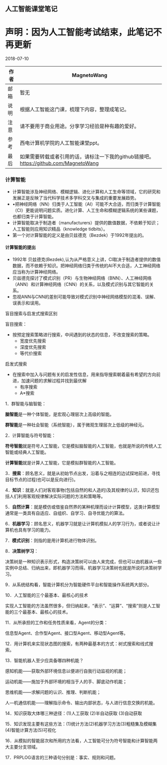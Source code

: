 ## 人工智能课堂笔记

# 声明：因为人工智能考试结束，此笔记不再更新

2018-07-10

| 作者 | MagnetoWang                                                  |
| ---- | ------------------------------------------------------------ |
| 邮箱 | 暂无                                                         |
| 说明 | 根据人工智能这门课，梳理下内容，整理成笔记。                 |
| 注意 | 请不要用于商业用途。分享学习经验是种有趣的爱好。             |
| 参考 | 西电计算机学院的人工智能课堂ppt。                            |
| 最后 | 如果需要转载或者引用的话，请标注一下我的github链接吧。https://github.com/MagnetoWang |







### 计算智能 

- 计算智能涉及神经网络、模糊逻辑、进化计算和人工生命等领域，它的研究和发展正是反映了当代科学技术多学科交叉与集成的重要发展趋势。 
- •把神经网络（NN）归类于人工智能（AI）可能不大合适，而归类于计算智能（CI）更能说明问题实质。进化计算、人工生命和模糊逻辑系统的某些课题，也都归类于计算智能。
- 计算智能取决于制造者（manufacturers）提供的数值数据，不依赖于知识；人工智能则应用知识精品（knowledge tidbits）。
- 第一个对计算智能的定义是由贝兹德克（Bezdek）于1992年提出的。

#### 计算智能的提出
- 1992年 贝兹德克(Bezdek),认为从严格意义上讲，CI取决于制造者提供的数值数据，而不依赖于知识。把神经网络归类于传统的AI不大合适，人工神经网络应当称为计算神经网络。
- 贝兹德克探讨了模式识别（PR）与生物神经网络（BNN）、人工神经网络（ANN）和计算神经网络（CNN）的关系，以及模式识别与其它智能的关系。
- 忽视ANN与CNN的差别可能导致对模式识别中神经网络模型的混淆、误解、误表示和误用。 





盲目搜索与启发式搜索区别

盲目搜索：

- 按预定搜索策略进行搜索，中间遇到的状态的信息，不改变搜索的策略。
  - 宽度优先搜索
  - 深度优先搜索
  - 等代价搜索

启发式搜索

- 在搜索中加入与问题有关的启发性信息，用来指导搜索朝着最有希望的方向前进，加速问题的求解过程并找到最优解
  - 有序搜索
  - A*搜索





1．群智能与脑智能：

**脑智能**是一种个体智能，是宏观心理层次上高级的智能。

**群智能**是一种社会智能（系统智能），属于微观生理层次上低级的神经元。

2．计算智能与符号智能：

**符号智能**就是符号人工智能，它是模拟脑智能的人工智能，也就是所说的传统人工智能或经典人工智能。

**计算智能**就是计算人工智能，它是模拟群智能的人工智能。

3．**搜索**：顾名思义，就是从初始节点出发，沿着与之相连的边试探地前进，寻找目标节点的过程(也可以是反向进行)。

4．**知识**：就是人们对客观事物(包括自然的和人造的)及其规律的认识，知识还包括人们利用客观规律解决实际问题的方法和策略等。

5．**自然计算**：就是模仿或借鉴自然界的某种机理而设计计算模型，这类计算模型通常是一类具有自适应、自组织、自学习、自寻优能力的算法。

6．**机器学习**：顾名思义，机器学习就是让计算机模拟人的学习行为，或者说让计算机也具有学习的能力。

7．**模式识别**：则指的是用计算机进行物体识别。

8．**决策树学习**：

决策树是一种知识表示形式，构造决策树可以由人来完成，但也可以由机器从一些实例中总结、归纳出来，即机器学习而得。机器学习决策树也就是所说的决策树学习。

9．从系统结构看，智能计算机分为智能硬件平台和智能操作系统两大部分。

10．人工智能的三个最基本、最核心的技术

实现人工智能的方法虽然很多，但归纳起来，“表示”、“运算”、“搜索”则是人工智能的三个最基本、最核心的技术。

11．从所承担的工作和任务性质来看，Agent的分类：

信息型Agent、合作型Agent、接口型Agent、移动型Agent等。

12．用计算机来实现状态图的搜索，有两种最基本的方式：树式搜索和线式搜索。

13．智能机器人至少应具备哪四种机能？

感知机能——获取外部环境信息以便进行自我行动监视的机能；

运动机能——施加于外部环境的相当于人的手、脚底动作机能；

思维机能——求解问题的认识、推理、判断机能；

人—机通信机能——理解指示命令、输出内部状态，与人进行信息交换的机能。

14．知识获取大体哪三种途径：(1)人工获取 (2)半自动获取 (3)自动获取

15．知识发现主要有这些方法：(1)统计方法(2)机器学习方法(3)粗糙集及模糊集(4)智能计算方法(5)可视化

16．从模拟的智能层次和所用的方法看，人工智能可分为符号智能和计算智能两大主要分支领域。

17．PRPLOG语言的三种语句分别是：事实、规则和问题。

